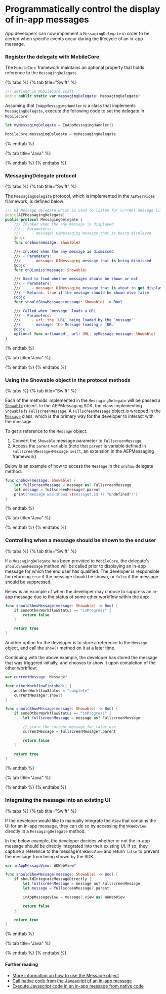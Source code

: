 # Programmatically control the display of in-app messages

App developers can now implement a `MessagingDelegate` in order to be alerted when specific events occur during the lifecycle of an in-app message.

### Register the delegate with MobileCore

The `MobileCore` framework maintains an optional property that holds reference to the `MessagingDelegate`.

{% tabs %}
{% tab title="Swift" %}

```swift
/// defined in MobileCore.swift
@objc public static var messagingDelegate: MessagingDelegate?
```

Assuming that `InAppMessagingHandler` is a class that implements `MessagingDelegate`, execute the following code to set the delegate in `MobileCore`:

```swift
let myMessagingDelegate = InAppMessagingHandler()   

MobileCore.messagingDelegate = myMessagingDelegate
```

{% endtab %}

{% tab title="Java" %}

{% endtab %}
{% endtabs %}

### MessagingDelegate protocol

{% tabs %}
{% tab title="Swift" %}

The `MessagingDelegate` protocol, which is implemented in the `AEPServices` framework, is defined below:

```swift
/// UI Message delegate which is used to listen for current message lifecycle events
@objc(AEPMessagingDelegate)
public protocol MessagingDelegate {
    /// Invoked when the any message is displayed
    /// - Parameters:
    ///     - message: UIMessaging message that is being displayed
    @objc
    func onShow(message: Showable)

    /// Invoked when the any message is dismissed
    /// - Parameters:
    ///     - message: UIMessaging message that is being dismissed
    @objc
    func onDismiss(message: Showable)

    /// Used to find whether messages should be shown or not
    /// - Parameters:
    ///     - message: UIMessaging message that is about to get displayed
    /// - Returns: true if the message should be shown else false
    @objc
    func shouldShowMessage(message: Showable) -> Bool

    /// Called when `message` loads a URL
    /// - Parameters:
    ///     - url: the `URL` being loaded by the `message`
    ///     - message: the Message loading a `URL`
    @objc
    optional func urlLoaded(_ url: URL, byMessage message: Showable)
}
```

{% endtab %}

{% tab title="Java" %}

{% endtab %}
{% endtabs %}

### Using the Showable object in the protocol methods

{% tabs %}
{% tab title="Swift" %}

Each of the methods implemented in the `MessagingDelegate` will be passed a [`Showable`](https://github.com/adobe/aepsdk-core-ios/blob/main/AEPServices/Sources/ui/Showable.swift) object.  In the AEPMessaging SDK, the class implementing `Showable` is [`FullscreenMessage`](https://github.com/adobe/aepsdk-core-ios/blob/main/AEPServices/Sources/ui/fullscreen/FullscreenMessage.swift). A `FullscreenMessage` object is wrapped in the [`Message`](./../public-classes-enums.md) class, which is the primary way for the developer to interact with the message.

To get a reference to the `Message` object:

1. Convert the `Showable` message parameter to `FullscreenMessage`
1. Access the `parent` variable (note that `parent` is variable defined in `FullscreenMessage+Message.swift`, an extension in the AEPMessaging framework)

Below is an example of how to access the `Message` in the `onShow` delegate method:

```swift
func onShow(message: Showable) {
    let fullscreenMessage = message as? FullscreenMessage
    let message = fullscreenMessage?.parent
    print("message was shown \(message?.id ?? "undefined")")
}
```

{% endtab %}

{% tab title="Java" %}

{% endtab %}
{% endtabs %}

### Controlling when a message should be shown to the end user

{% tabs %}
{% tab title="Swift" %}

If a `MessagingDelegate` has been provided to `MobileCore`, the delegate's `shouldShowMessage` method will be called prior to displaying an in-app message for which the end user has qualified. The developer is responsible for returning `true` if the message should be shown, or `false` if the message should be suppressed.

Below is an example of when the developer may choose to suppress an in-app message due to the status of some other workflow within the app:

```swift
func shouldShowMessage(message: Showable) -> Bool {
    if someOtherWorkflowStatus == "inProgress" {
        return false
    }

    return true
}
```

Another option for the developer is to store a reference to the `Message` object, and call the `show()` method on it at a later time.

Continuing with the above example, the developer has stored the message that was triggered initially, and chooses to show it upon completion of the other workflow:

```swift
var currentMessage: Message?

func otherWorkflowFinished() {
    anotherWorkflowStatus = "complete"
    currentMessage?.show()
}

func shouldShowMessage(message: Showable) -> Bool {
    if someOtherWorkflowStatus == "inProgress" {        
        let fullscreenMessage = message as? FullscreenMessage

        // store the current message for later use
        currentMessage = fullscreenMessage?.parent

        return false
    }

    return true
}
```

{% endtab %}

{% tab title="Java" %}

{% endtab %}
{% endtabs %}

### Integrating the message into an existing UI

{% tabs %}
{% tab title="Swift" %}

If the developer would like to manually integrate the `View` that contains the UI for an in-app message, they can do so by accessing the `WKWebView` directly in a `MessagingDelegate` method.  

In the below example, the developer decides whether or not the in-app message should be directly integrated into their existing UI.  If so, they capture a reference to the message's `WKWebView` and return `false` to prevent the message from being shown by the SDK:

```swift
var inAppMessageView: WKWebView?

func shouldShowMessage(message: Showable) -> Bool {    
    if shouldIntegrateMessageDirectly {
        let fullscreenMessage = message as? FullscreenMessage
        let message = fullscreenMessage?.parent

        inAppMessageView = message?.view as? WKWebView

        return false
    }

    return true
}
```

{% endtab %}

{% tab title="Java" %}

{% endtab %}
{% endtabs %}

#### Further reading

* [More information on how to use the Message object](./../public-classes-enums.md)
* [Call native code from the Javascript of an in-app message](./how-to-call-native-from-javascript.md)
* [Execute Javascript code in an in-app message from native code](./how-to-call-javascript-from-native.md)
